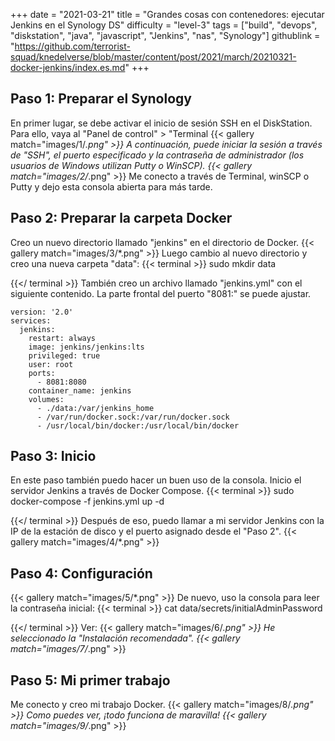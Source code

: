 +++
date = "2021-03-21"
title = "Grandes cosas con contenedores: ejecutar Jenkins en el Synology DS"
difficulty = "level-3"
tags = ["build", "devops", "diskstation", "java", "javascript", "Jenkins", "nas", "Synology"]
githublink = "https://github.com/terrorist-squad/knedelverse/blob/master/content/post/2021/march/20210321-docker-jenkins/index.es.md"
+++

## Paso 1: Preparar el Synology
En primer lugar, se debe activar el inicio de sesión SSH en el DiskStation. Para ello, vaya al "Panel de control" > "Terminal
{{< gallery match="images/1/*.png" >}}
A continuación, puede iniciar la sesión a través de "SSH", el puerto especificado y la contraseña de administrador (los usuarios de Windows utilizan Putty o WinSCP).
{{< gallery match="images/2/*.png" >}}
Me conecto a través de Terminal, winSCP o Putty y dejo esta consola abierta para más tarde.
## Paso 2: Preparar la carpeta Docker
Creo un nuevo directorio llamado "jenkins" en el directorio de Docker.
{{< gallery match="images/3/*.png" >}}
Luego cambio al nuevo directorio y creo una nueva carpeta "data":
{{< terminal >}}
sudo mkdir data

{{</ terminal >}}
También creo un archivo llamado "jenkins.yml" con el siguiente contenido. La parte frontal del puerto "8081:" se puede ajustar.
```
version: '2.0'
services:
  jenkins:
    restart: always
    image: jenkins/jenkins:lts
    privileged: true
    user: root
    ports:
      - 8081:8080
    container_name: jenkins
    volumes:
      - ./data:/var/jenkins_home
      - /var/run/docker.sock:/var/run/docker.sock
      - /usr/local/bin/docker:/usr/local/bin/docker

```

## Paso 3: Inicio
En este paso también puedo hacer un buen uso de la consola. Inicio el servidor Jenkins a través de Docker Compose.
{{< terminal >}}
sudo docker-compose -f jenkins.yml up -d

{{</ terminal >}}
Después de eso, puedo llamar a mi servidor Jenkins con la IP de la estación de disco y el puerto asignado desde el "Paso 2".
{{< gallery match="images/4/*.png" >}}

## Paso 4: Configuración

{{< gallery match="images/5/*.png" >}}
De nuevo, uso la consola para leer la contraseña inicial:
{{< terminal >}}
cat data/secrets/initialAdminPassword

{{</ terminal >}}
Ver:
{{< gallery match="images/6/*.png" >}}
He seleccionado la "Instalación recomendada".
{{< gallery match="images/7/*.png" >}}

## Paso 5: Mi primer trabajo
Me conecto y creo mi trabajo Docker.
{{< gallery match="images/8/*.png" >}}
Como puedes ver, ¡todo funciona de maravilla!
{{< gallery match="images/9/*.png" >}}

